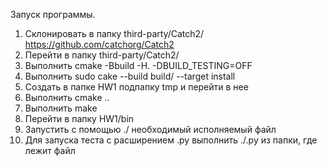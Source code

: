 Запуск программы. 
1. Склонировать в папку third-party/Catch2/ https://github.com/catchorg/Catch2
2. Перейти в папку third-party/Catch2/
3. Выполнить cmake -Bbuild -H. -DBUILD_TESTING=OFF
4. Выполнить sudo cake --build build/ --target install
5. Создать в папке HW1 подпапку tmp и перейти в нее
6. Выполнить cmake ..
7. Выполнить make
8. Перейти в папку HW1/bin
9. Запустить с помощью ./ необходимый исполняемый файл
10. Для запуска теста с расширением .py выполнить ./<filename>.py из папки, где лежит файл
